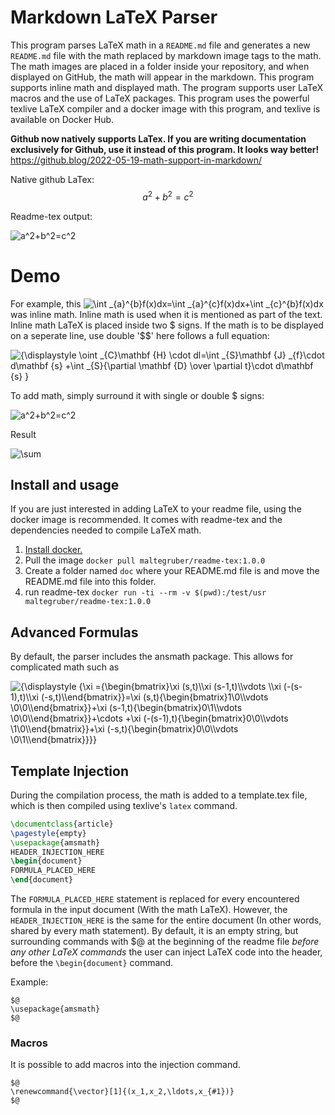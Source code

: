 # Markdown LaTeX Parser

This program parses LaTeX math in a `README.md` file and generates a new `README.md` file with the math replaced by markdown image tags to the math. The math images are placed in a folder inside your repository, and when displayed on GitHub, the math will appear in the markdown. This program supports inline math and displayed math. The program supports user LaTeX macros and the use of LaTeX packages. This program uses the powerful texlive LaTeX compiler and a docker image with this program, and texlive is available on Docker Hub.

**Github now natively supports LaTex. If you are writing documentation exclusively for Github, use it instead of this program. It looks way better!**
https://github.blog/2022-05-19-math-support-in-markdown/

Native github LaTex:
$$a^2+b^2=c^2$$

Readme-tex output:

![ a^2+b^2=c^2](doc/teximg/tex_img_2_RVIFE.png)


# Demo

For example, this ![ \int _{a}^{b}f(x)dx=\int _{a}^{c}f(x)dx+\int _{c}^{b}f(x)dx](doc/teximg/tex_img_0_K2FAY.png) was inline math. Inline math is used when it is mentioned as part of the text. Inline math LaTeX is placed inside two $ signs. If the math is to be displayed on a seperate line, use double '$$' here follows a full equation:


![{\displaystyle \oint _{C}\mathbf {H} \cdot dl=\int _{S}\mathbf {J} _{f}\cdot d\mathbf {s} +\int _{S}{\partial \mathbf {D}  \over \partial t}\cdot d\mathbf {s} }](doc/teximg/tex_img_1_N108E.png)

To add math, simply surround it with single or double $ signs:

![ a^2+b^2=c^2](doc/teximg/tex_img_2_RVIFE.png)

Result

![\sum](doc/teximg/tex_img_3_QV5YF.png)

## Install and usage
If you are just interested in adding LaTeX to your readme file, using the docker image is recommended. It comes with readme-tex and the dependencies needed to compile LaTeX math.

1. [Install docker.](https://docs.docker.com/install/)
2. Pull the image 
`docker pull maltegruber/readme-tex:1.0.0`
3. Create a folder named `doc` where your README.md file is and move the README.md file into this folder.
3. run readme-tex `docker run -ti --rm -v $(pwd):/test/usr maltegruber/readme-tex:1.0.0`


## Advanced Formulas

By default, the parser includes the ansmath package. This allows for complicated math such as

![{\displaystyle {\xi ={\begin{bmatrix}\xi (s,t)\\\xi (s-1,t)\\\vdots \\\xi (-(s-1),t)\\\xi (-s,t)\\\end{bmatrix}}=\xi (s,t){\begin{bmatrix}1\\0\\\vdots \\0\\0\\\end{bmatrix}}+\xi (s-1,t){\begin{bmatrix}0\\1\\\vdots \\0\\0\\\end{bmatrix}}+\cdots +\xi (-(s-1),t){\begin{bmatrix}0\\0\\\vdots \\1\\0\\\end{bmatrix}}+\xi (-s,t){\begin{bmatrix}0\\0\\\vdots \\0\\1\\\end{bmatrix}}}}](doc/teximg/tex_img_4_RHUOA.png)

## Template Injection
During the compilation process, the math is added to a template.tex file, which is then compiled using texlive's `latex` command.
```latex
\documentclass{article}
\pagestyle{empty}
\usepackage{amsmath}
HEADER_INJECTION_HERE
\begin{document}
FORMULA_PLACED_HERE
\end{document}
```
The `FORMULA_PLACED_HERE` statement is replaced for every encountered formula in the input document (With the math LaTeX). However, the `HEADER_INJECTION_HERE` is the same for the entire document (In other words, shared by every math statement). By default, it is an empty string, but surrounding commands with $@ at the beginning of the readme file *before any other LaTeX commands* the user can inject LaTeX code into the header, before the `\begin{document}` command.

Example:
```
$@
\usepackage{amsmath}
$@
```

### Macros
It is possible to add macros into the injection command.
```
$@
\renewcommand{\vector}[1]{(x_1,x_2,\ldots,x_{#1})}
$@
```
